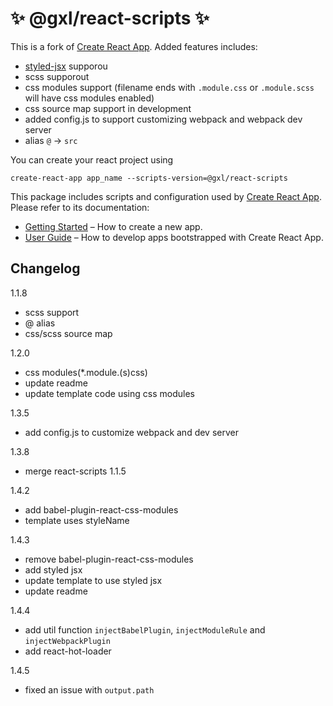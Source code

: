 # ✨ @gxl/react-scripts ✨

This is a fork of [Create React App](https://github.com/facebookincubator/create-react-app). Added features includes:

- [styled-jsx](https://github.com/zeit/styled-jsx) supporou
- scss supporout
- css modules support (filename ends with `.module.css` or `.module.scss` will have css modules enabled)
- css source map support in development
- added config.js to support customizing webpack and webpack dev server
- alias `@` -> `src`

You can create your react project using

```
create-react-app app_name --scripts-version=@gxl/react-scripts
```

This package includes scripts and configuration used by [Create React App](https://github.com/facebookincubator/create-react-app).<br>
Please refer to its documentation:

* [Getting Started](https://github.com/facebookincubator/create-react-app/blob/master/README.md#getting-started) – How to create a new app.
* [User Guide](https://github.com/facebookincubator/create-react-app/blob/master/packages/react-scripts/template/README.md) – How to develop apps bootstrapped with Create React App.

## Changelog

1.1.8
- scss support
- @ alias
- css/scss source map

1.2.0
- css modules(*.module.(s)css)
- update readme
- update template code using css modules

1.3.5
- add config.js to customize webpack and dev server

1.3.8
- merge react-scripts 1.1.5

1.4.2
- add babel-plugin-react-css-modules
- template uses styleName

1.4.3
- remove babel-plugin-react-css-modules
- add styled jsx
- update template to use styled jsx
- update readme

1.4.4
- add util function `injectBabelPlugin`, `injectModuleRule` and `injectWebpackPlugin`
- add react-hot-loader

1.4.5
- fixed an issue with `output.path`
